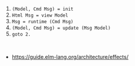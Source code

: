 1. `(Model, Cmd Msg) = init`
2. `Html Msg = view Model`
3. `Msg = runtime (Cmd Msg)`
4. `(Model, Cmd Msg) = update (Msg Model)`
5. `goto 2.`

<br>

- https://guide.elm-lang.org/architecture/effects/
